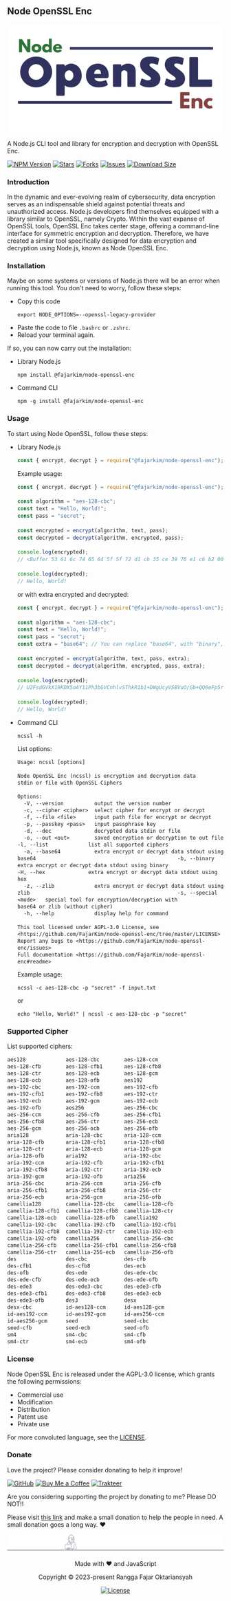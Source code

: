 ## Node OpenSSL Enc

![Logo](https://raw.githubusercontent.com/FajarKim/node-openssl-enc/master/image/logo.svg)

A Node.js CLI tool and library for encryption and decryption with OpenSSL Enc.

[![NPM Version](https://img.shields.io/npm/v/@fajarkim/node-openssl-enc?labelColor=302d41&color=ed8796&logoColor=d9e0ee&style=for-the-badge&logo=npm)](https://www.npmjs.com/package/@fajarkim/node-openssl-enc)
[![Stars](https://custom-icon-badges.demolab.com/github/stars/FajarKim/node-openssl-enc?label=Stars&logo=star&labelColor=302d41&color=c9cbff&logoColor=d9e0ee&style=for-the-badge)](https://github.com/FajarKim/node-openssl-enc/stargazers/)
[![Forks](https://custom-icon-badges.demolab.com/github/forks/FajarKim/node-openssl-enc?label=Forks&logo=fork&labelColor=302d41&color=b5e8e0&logoColor=d9e0ee&style=for-the-badge)](https://github.com/FajarKim/node-openssl-enc/network/members/)
[![Issues](https://custom-icon-badges.demolab.com/github/issues/FajarKim/node-openssl-enc?label=Issues&labelColor=302d41&color=f5a97f&logoColor=d9e0ee&logo=issue&style=for-the-badge)](https://github.com/FajarKim/node-openssl-enc/issues)
[![Download Size](https://custom-icon-badges.demolab.com/github/languages/code-size/FajarKim/node-openssl-enc?label=Download&logo=download&labelColor=302d41&color=b7bdf8&logoColor=d9e0ee&style=for-the-badge)](https://github.com/FajarKim/node-openssl-enc/archive/refs/heads/master.zip)

### Introduction

In the dynamic and ever-evolving realm of cybersecurity, data encryption serves as an indispensable shield against potential threats and unauthorized access. Node.js developers find themselves equipped with a library similar to OpenSSL, namely Crypto. Within the vast expanse of OpenSSL tools, OpenSSL Enc takes center stage, offering a command-line interface for symmetric encryption and decryption. Therefore, we have created a similar tool specifically designed for data encryption and decryption using Node.js, known as Node OpenSSL Enc.

### Installation
Maybe on some systems or versions of Node.js there will be an error when running this tool.  You don't need to worry, follow these steps:
- Copy this code
  ```shell
  export NODE_OPTIONS=--openssl-legacy-provider
  ```
- Paste the code to file `.bashrc` or `.zshrc`.
- Reload your terminal again.

If so, you can now carry out the installation:
- Library Node.js
  ```shell
  npm install @fajarkim/node-openssl-enc
  ```
- Command CLI
  ```shell
  npm -g install @fajarkim/node-openssl-enc
  ```

### Usage
To start using Node OpenSSL, follow these steps:
- Library Node.js
  ```javascript
  const { encrypt, decrypt } = require("@fajarkim/node-openssl-enc");
  ```
  Example usage:
  ```javascript
  const { encrypt, decrypt } = require("@fajarkim/node-openssl-enc");
  
  const algorithm = "aes-128-cbc";
  const text = "Hello, World!";
  const pass = "secret";
  
  const encrypted = encrypt(algorithm, text, pass);
  const decrypted = decrypt(algorithm, encrypted, pass);
  
  console.log(encrypted);
  // <Buffer 53 61 6c 74 65 64 5f 5f 72 d1 cb 35 ce 39 76 e1 c6 b2 00 88 d5 47 b5 d9 1d dc 76 7f 0f 0c c8 fb a7 3a d7 f2 f8 21 5f c8 31 5d 56 04 ac ab 06 b7>
  
  console.log(decrypted);
  // Hello, World!
  ```
  or with extra encrypted and decrypted:
  ```javascript
  const { encrypt, decrypt } = require("@fajarkim/node-openssl-enc");
  
  const algorithm = "aes-128-cbc";
  const text = "Hello, World!";
  const pass = "secret";
  const extra = "base64"; // You can replace "base64", with "binary", "hex", or "zlib"
  
  const encrypted = encrypt(algorithm, text, pass, extra);
  const decrypted = decrypt(algorithm, encrypted, pass, extra);
  
  console.log(encrypted);
  // U2FsdGVkX19KDX5oAY11Ph3bGVCnhlvSThkR1b1+DWgUcyVSBVuO/Gb+QQ6eFp5r
  
  console.log(decrypted);
  // Hello, World!
  ```
- Command CLI
  ```shell
  ncssl -h
  ```
  List options:
  ```text
  Usage: ncssl [options]

  Node OpenSSL Enc (ncssl) is encryption and decryption data
  stdin or file with OpenSSL Ciphers

  Options:
    -V, --version          output the version number
    -c, --cipher <cipher>  select cipher for encrypt or decrypt
    -f, --file <file>      input path file for encrypt or decrypt
    -p, --passkey <pass>   input passphrase key
    -d, --dec              decrypted data stdin or file
    -o, --out <out>        saved encryption or decryption to out file                                                     -l, --list             list all supported ciphers
    -a, --base64           extra encrypt or decrypt data stdout using base64                                              -b, --binary           extra encrypt or decrypt data stdout using binary                                              -H, --hex              extra encrypt or decrypt data stdout using hex
    -z, --zlib             extra encrypt or decrypt data stdout using zlib                                                -s, --special <mode>   special tool for encryption/decryption with                                                    base64 or zlib (without cipher)
    -h, --help             display help for command

  This tool licensed under AGPL-3.0 License, see <https://github.com/FajarKim/node-openssl-enc/tree/master/LICENSE>
  Report any bugs to <https://github.com/FajarKim/node-openssl-enc/issues>
  Full documentation <https://github.com/FajarKim/node-openssl-enc#readme>
  ```
  Example usage:
  ```shell
  ncssl -c aes-128-cbc -p "secret" -f input.txt
  ```
  or
  ```shell
  echo "Hello, World!" | ncssl -c aes-128-cbc -p "secret"
  ```

### Supported Cipher
List supported ciphers:

```text
aes128             aes-128-cbc        aes-128-ccm
aes-128-cfb        aes-128-cfb1       aes-128-cfb8
aes-128-ctr        aes-128-ecb        aes-128-gcm
aes-128-ocb        aes-128-ofb        aes192
aes-192-cbc        aes-192-ccm        aes-192-cfb
aes-192-cfb1       aes-192-cfb8       aes-192-ctr
aes-192-ecb        aes-192-gcm        aes-192-ocb
aes-192-ofb        aes256             aes-256-cbc
aes-256-ccm        aes-256-cfb        aes-256-cfb1
aes-256-cfb8       aes-256-ctr        aes-256-ecb
aes-256-gcm        aes-256-ocb        aes-256-ofb
aria128            aria-128-cbc       aria-128-ccm
aria-128-cfb       aria-128-cfb1      aria-128-cfb8
aria-128-ctr       aria-128-ecb       aria-128-gcm
aria-128-ofb       aria192            aria-192-cbc
aria-192-ccm       aria-192-cfb       aria-192-cfb1
aria-192-cfb8      aria-192-ctr       aria-192-ecb
aria-192-gcm       aria-192-ofb       aria256
aria-256-cbc       aria-256-ccm       aria-256-cfb
aria-256-cfb1      aria-256-cfb8      aria-256-ctr
aria-256-ecb       aria-256-gcm       aria-256-ofb
camellia128        camellia-128-cbc   camellia-128-cfb
camellia-128-cfb1  camellia-128-cfb8  camellia-128-ctr
camellia-128-ecb   camellia-128-ofb   camellia192
camellia-192-cbc   camellia-192-cfb   camellia-192-cfb1
camellia-192-cfb8  camellia-192-ctr   camellia-192-ecb
camellia-192-ofb   camellia256        camellia-256-cbc
camellia-256-cfb   camellia-256-cfb1  camellia-256-cfb8
camellia-256-ctr   camellia-256-ecb   camellia-256-ofb
des                des-cbc            des-cfb
des-cfb1           des-cfb8           des-ecb
des-ofb            des-ede            des-ede-cbc
des-ede-cfb        des-ede-ecb        des-ede-ofb
des-ede3           des-ede3-cbc       des-ede3-cfb
des-ede3-cfb1      des-ede3-cfb8      des-ede3-ecb
des-ede3-ofb       des3               desx
desx-cbc           id-aes128-ccm      id-aes128-gcm
id-aes192-ccm      id-aes192-gcm      id-aes256-ccm
id-aes256-gcm      seed               seed-cbc
seed-cfb           seed-ecb           seed-ofb
sm4                sm4-cbc            sm4-cfb
sm4-ctr            sm4-ecb            sm4-ofb
```

### License
Node OpenSSL Enc is released under the AGPL-3.0 license, which grants the following permissions:
- Commercial use
- Modification
- Distribution
- Patent use
- Private use

For more convoluted language, see the [LICENSE](/LICENSE).

### Donate
Love the project? Please consider donating to help it improve!

[![GitHub](https://img.shields.io/badge/GitHub-Sponsor-blue?labelColor=302d41&color=f5bde6&logo=github&logoColor=d9e0ee&style=for-the-badge)](https://github.com/sponsors/FajarKim/)
[![Buy Me a Coffee](https://img.shields.io/badge/Buy%20Me%20A%20Coffee-Donate-blue?labelColor=302d41&color=eed49f&logo=buymeacoffee&logoColor=d9e0ee&style=for-the-badge)](https://buymeacoffee.com/fajarkim/)
[![Trakteer](https://custom-icon-badges.demolab.com/badge/Trakteer-Donate-blue?labelColor=302d41&color=ed8796&logo=trakteerid&logoColor=d9e0ee&style=for-the-badge)](https://trakteer.id/fajarkim/)

Are you considering supporting the project by donating to me? Please DO NOT!!

Please visit [this link](https://fajarkim.github.io/donate) and make a small donation to help the people in need. A small donation goes a long way. ❤️

<div align="center">
  <img src="https://raw.githubusercontent.com/FajarKim/FajarKim/master/images/line.svg?sanitize=true"/>
</div>

<p align="center">Made with ❤️ and JavaScript</p>
<p align="center">Copyright © 2023-present Rangga Fajar Oktariansyah</p>
<div align="center">
  <a href="/LICENSE"><img src="https://custom-icon-badges.demolab.com/github/license/FajarKim/node-openssl-enc?label=License&labelColor=302d41&color=91d7e3&logo=law&logoColor=d9e0ee&style=for-the-badge" alt="License"></a>
</div>
